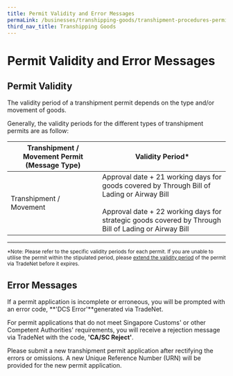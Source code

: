 ```yaml
---
title: Permit Validity and Error Messages
permaLink: /businesses/transhipping-goods/transhipment-procedures-permit-validity-and-error-messages
third_nav_title: Transhipping Goods
---
```


# Permit Validity and Error Messages

## Permit Validity

The validity period of a transhipment permit depends on the type and/or movement of goods.

Generally, the validity periods for the different types of transhipment permits are as follow:

|Transhipment / Movement Permit (Message Type)  | Validity Period* |
|--|--|
| Transhipment / Movement |  Approval date + 21 working days for goods covered by Through Bill of Lading or Airway Bill<br><Br>  Approval date + 22 working days for strategic goods covered by Through Bill of Lading or Airway Bill |
  
***
<sup>*Note: Please refer to the specific validity periods for each permit. If you are unable to utilise the permit within the stipulated period, please [extend the validity period](https://singapore-customs-staging.netlify.app/businesses/03c3-permit-amendments-and-cancellation)  of the permit via TradeNet before it expires.

## Error Messages

If a permit application is incomplete or erroneous, you will be prompted with an error code,  **'DCS Error'**generated via TradeNet.

For permit applications that do not meet Singapore Customs' or other Competent Authorities' requirements, you will receive a rejection message via TradeNet with the code,  **'CA/SC Reject'**.

Please submit a new transhipment permit application after rectifying the errors or omissions. A new Unique Reference Number (URN) will be provided for the new permit application.
